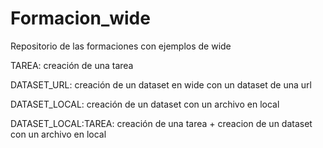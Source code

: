 # Formacion_wide
Repositorio de las formaciones con ejemplos de wide

TAREA: creación de una tarea 

DATASET_URL: creación de un dataset en wide con un dataset de una url 

DATASET_LOCAL: creación de un dataset con un archivo en local

DATASET_LOCAL:TAREA:  creación de una tarea + creacion de un dataset con un archivo en local
